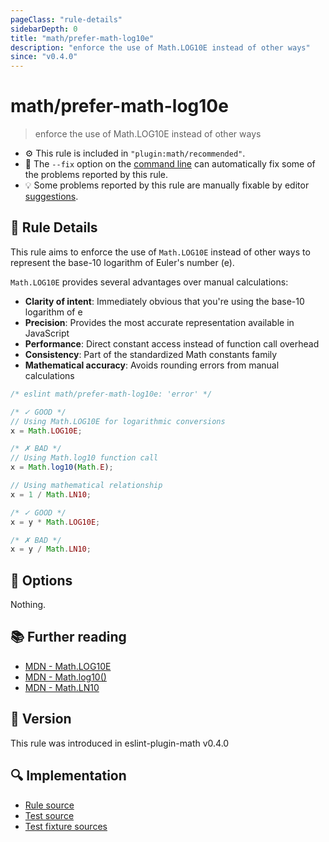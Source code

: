 ```yaml
---
pageClass: "rule-details"
sidebarDepth: 0
title: "math/prefer-math-log10e"
description: "enforce the use of Math.LOG10E instead of other ways"
since: "v0.4.0"
---
```


# math/prefer-math-log10e

> enforce the use of Math.LOG10E instead of other ways

- ⚙️ This rule is included in `"plugin:math/recommended"`.
- 🔧 The `--fix` option on the [command line](https://eslint.org/docs/user-guide/command-line-interface#fixing-problems) can automatically fix some of the problems reported by this rule.
- 💡 Some problems reported by this rule are manually fixable by editor [suggestions](https://eslint.org/docs/developer-guide/working-with-rules#providing-suggestions).

## 📖 Rule Details

This rule aims to enforce the use of `Math.LOG10E` instead of other ways to represent the base-10 logarithm of Euler's number (e).

`Math.LOG10E` provides several advantages over manual calculations:

- **Clarity of intent**: Immediately obvious that you're using the base-10 logarithm of e
- **Precision**: Provides the most accurate representation available in JavaScript
- **Performance**: Direct constant access instead of function call overhead
- **Consistency**: Part of the standardized Math constants family
- **Mathematical accuracy**: Avoids rounding errors from manual calculations

<eslint-code-block fix>

<!-- eslint-skip -->

```js
/* eslint math/prefer-math-log10e: 'error' */

/* ✓ GOOD */
// Using Math.LOG10E for logarithmic conversions
x = Math.LOG10E;

/* ✗ BAD */
// Using Math.log10 function call
x = Math.log10(Math.E);

// Using mathematical relationship
x = 1 / Math.LN10;

/* ✓ GOOD */
x = y * Math.LOG10E;

/* ✗ BAD */
x = y / Math.LN10;
```

</eslint-code-block>

## 🔧 Options

Nothing.

## 📚 Further reading

- [MDN - Math.LOG10E](https://developer.mozilla.org/en-US/docs/Web/JavaScript/Reference/Global_Objects/Math/LOG10E)
- [MDN - Math.log10()](https://developer.mozilla.org/en-US/docs/Web/JavaScript/Reference/Global_Objects/Math/log10)
- [MDN - Math.LN10](https://developer.mozilla.org/en-US/docs/Web/JavaScript/Reference/Global_Objects/Math/LN10)

## 🚀 Version

This rule was introduced in eslint-plugin-math v0.4.0

## 🔍 Implementation

- [Rule source](https://github.com/ota-meshi/eslint-plugin-math/blob/main/src/rules/prefer-math-log10e.ts)
- [Test source](https://github.com/ota-meshi/eslint-plugin-math/blob/main/tests/src/rules/prefer-math-log10e.ts)
- [Test fixture sources](https://github.com/ota-meshi/eslint-plugin-math/tree/main/tests/fixtures/rules/prefer-math-log10e)
